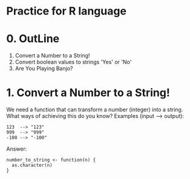 # Practice for R language

# 0. OutLine
1. Convert a Number to a String!
2. Convert boolean values to strings 'Yes' or 'No'
3. Are You Playing Banjo?

# 1. Convert a Number to a String!
We need a function that can transform a number (integer) into a string.
What ways of achieving this do you know?
Examples (input --> output):

```
123  --> "123"
999  --> "999"
-100 --> "-100"
```

Answer:

```
number_to_string <- function(n) {
  as.character(n)
}
```

